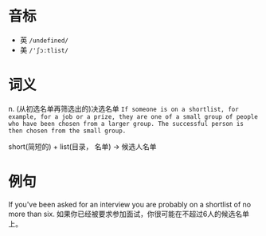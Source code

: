 # 音标

- 英 `/undefined/`
- 美 `/'ʃɔ:tlist/`

# 词义

n. (从初选名单再筛选出的)决选名单
`If someone is on a shortlist, for example, for a job or a prize, they are one of a small group of people who have been chosen from a larger group. The successful person is then chosen from the small group. `



short(简短的) + list(目录， 名单) → 候选人名单

# 例句

If you've been asked for an interview you are probably on a shortlist of no more than six.
如果你已经被要求参加面试，你很可能在不超过6人的候选名单上。


